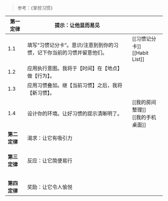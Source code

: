 > 参考：《掌控习惯》

| 第一定律     | 提示：让他显而易见                            |                          |
| -------- | ------------------------------------ | ------------------------ |
| 1.1      | 填写“习惯记分卡”。意识/注意到到你的习惯，记下你当前的习惯并留意他们。 | [[习惯记分卡]]<br>[[Habit List]]    |
| 1.2      | 应用执行意图。我将于【时间】在【地点】做【行为】。            |                          |
| 1.3      | 应用习惯叠加。继【当前习惯】之后，我将【新习惯】。            |                          |
| 1.4      | 设计你的环境。让好习惯的提示清晰明了。                  | [[我的房间整理]]<br>[[我的手机桌面]] |
| **第二定律** | 渴求：让它有吸引力                            |                          |
|          |                                      |                          |
|          |                                      |                          |
|          |                                      |                          |
| **第三定律** | 反应：让它简便易行                            |                          |
|          |                                      |                          |
|          |                                      |                          |
|          |                                      |                          |
|          |                                      |                          |
|          |                                      |                          |
| **第四定律** | 奖励：让它令人愉悦                            |                          |
